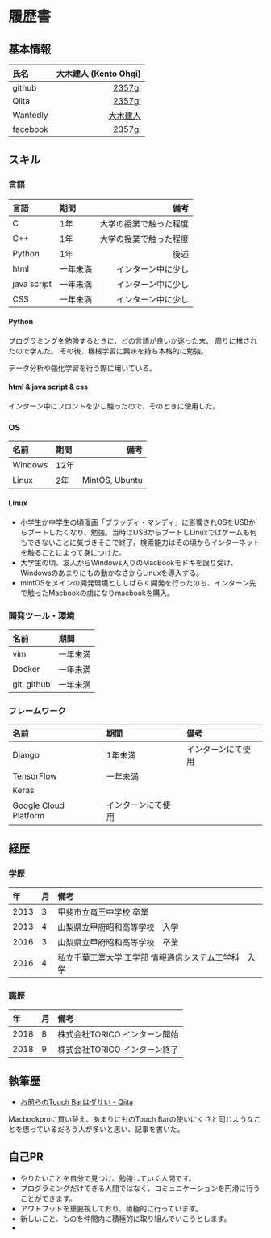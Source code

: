 # 履歴書
## 基本情報
|氏名|大木建人 (Kento Ohgi)|
|:-----------|------------:|
|github|[2357gi](https://github.com/2357gi)|
|Qiita|[2357gi](https://qiita.com/2357gi)|
|Wantedly|[大木建人](https://www.wantedly.com/users/73079377)|
|facebook|[2357gi](https://www.facebook.com/2357gi)|


## スキル

### 言語

|言語|期間|備考|
|:-----------|:-----------|------------:|
|C|1年|大学の授業で触った程度|
|C++|1年|大学の授業で触った程度|
|Python|1年|後述|
|html|一年未満|インターン中に少し|
|java script|一年未満|インターン中に少し|
|CSS|一年未満|インターン中に少し|

#### Python
プログラミングを勉強するときに、どの言語が良いか迷った末、
周りに推されたので学んだ。
その後、機械学習に興味を持ち本格的に勉強。

データ分析や強化学習を行う際に用いている。

#### html & java script & css
インターン中にフロントを少し触ったので、そのときに使用した。


### OS
|名前|期間|備考|
|:-----------|:-----------|------------:|
|Windows|12年||
|Linux|2年|MintOS, Ubuntu|

#### Linux
- 小学生か中学生の頃漫画「ブラッディ・マンディ」に影響されOSをUSBからブートしたくなり、勉強。当時はUSBからブートしLinuxではゲームも何もできないことに気づきそこで終了。検索能力はその頃からインターネットを触ることによって身につけた。
- 大学生の頃、友人からWindows入りのMacBookモドキを譲り受け、Windowsのあまりにもの動かなさからLinuxを導入する。
- mintOSをメインの開発環境とししばらく開発を行ったのち、インターン先で触ったMacbookの虜になりmacbookを購入。

### 開発ツール・環境
|名前|期間|
|:--------|:--------|
|vim|一年未満|
|Docker|一年未満|
|git, github|一年未満|


### フレームワーク

|名前|期間|備考|
|:--------|:--------|:--------|
|Django|1年未満|インターンにて使用|
|TensorFlow|一年未満||
|Keras||
|Google Cloud Platform|インターンにて使用|

## 経歴
### 学歴
|年|月|備考|
|:--------|:--------|:--------|
|2013|3|甲斐市立竜王中学校 卒業|
|2013|4|山梨県立甲府昭和高等学校　入学|
|2016|3|山梨県立甲府昭和高等学校　卒業|
|2016|4|私立千葉工業大学 工学部 情報通信システム工学科　入学|

### 職歴
|年|月|備考|
|:--------|:--------|:--------|
|2018|8|株式会社TORICO インターン開始|
|2018|9|株式会社TORICO インターン終了|



## 執筆歴
- [お前らのTouch Barはダサい - Qiita](https://qiita.com/2357gi/items/8235093de77aa3e5fecc)

Macbookproに買い替え、あまりにものTouch Barの使いにくさと同じようなことを思っているだろう人が多いと思い、記事を書いた。


## 自己PR
- やりたいことを自分で見つけ、勉強していく人間です。
- プログラミングだけできる人間ではなく、コミュニケーションを円滑に行うことができます。
- アウトプットを重要視しており、積極的に行っています。
- 新しいこと、ものを仲間内に積極的に取り組んでいこうとします。
- 

